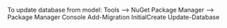 ﻿To update database from model:
	Tools –> NuGet Package Manager –> Package Manager Console
	Add-Migration InitialCreate
	Update-Database